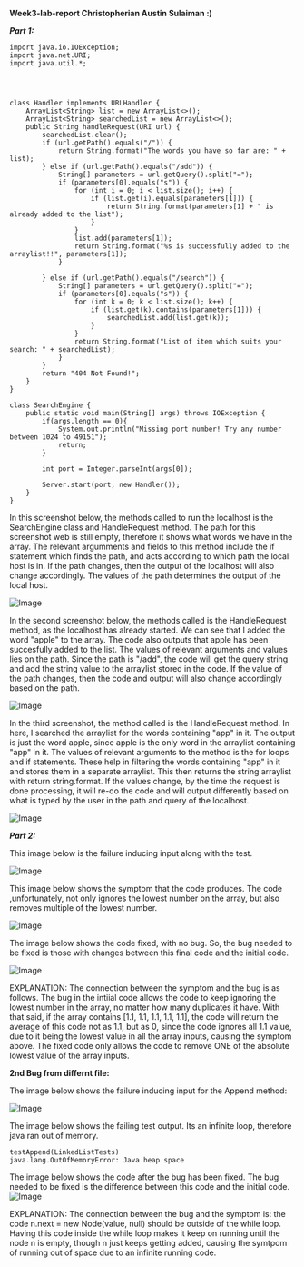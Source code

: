  **Week3-lab-report Christopherian Austin Sulaiman :)**

**_Part 1:_**
```
import java.io.IOException;
import java.net.URI;
import java.util.*;




class Handler implements URLHandler {
    ArrayList<String> list = new ArrayList<>();
    ArrayList<String> searchedList = new ArrayList<>();
    public String handleRequest(URI url) {
        searchedList.clear();
        if (url.getPath().equals("/")) {
            return String.format("The words you have so far are: " + list);
        } else if (url.getPath().equals("/add")) {
            String[] parameters = url.getQuery().split("=");
            if (parameters[0].equals("s")) {
                for (int i = 0; i < list.size(); i++) {
                    if (list.get(i).equals(parameters[1])) {
                        return String.format(parameters[1] + " is already added to the list");
                    }
                }
                list.add(parameters[1]);
                return String.format("%s is successfully added to the arraylist!!", parameters[1]);
            }

        } else if (url.getPath().equals("/search")) {
            String[] parameters = url.getQuery().split("=");
            if (parameters[0].equals("s")) {
                for (int k = 0; k < list.size(); k++) {
                    if (list.get(k).contains(parameters[1])) {
                        searchedList.add(list.get(k));
                    }
                }
                return String.format("List of item which suits your search: " + searchedList);
            }
        }
        return "404 Not Found!";
    }
}

class SearchEngine {
    public static void main(String[] args) throws IOException {
        if(args.length == 0){
            System.out.println("Missing port number! Try any number between 1024 to 49151");
            return;
        }

        int port = Integer.parseInt(args[0]);

        Server.start(port, new Handler());
    }
}
```

In this screenshot below, the methods called to run the localhost is the SearchEngine class and HandleRequest method. The path for this screenshot web is still empty, therefore it shows what words we have in the array. The relevant argumments and fields to this method include the if statement which finds the path, and acts according to which path the local host is in. If the path changes, then the output of the localhost will also change accordingly. The values of the path determines the output of the local host.

![Image](15l%201.png)

In the second screenshot below, the methods called is the HandleRequest method, as the localhost has already started. We can see that I added the word "apple" to the array. The code also outputs that apple has been succesfully added to the list. The values of relevant arguments and values lies on the path. Since the path is "/add", the code will get the query string and add the string value to the arraylist stored in the code. If the value of the path changes, then the code and output will also change accordingly based on the path.

![Image](15l%202.png)

In the third screenshot, the method called is the HandleRequest method. In here, I searched the arraylist for the words containing "app" in it. The output is just the word apple, since apple is the only word in the arraylist containing "app" in it. The values of relevant arguments to the method is the for loops and if statements. These help in filtering the words containing "app" in it and stores them in a separate arraylist. This then returns the string arraylist with return string.format. If the values change, by the time the request is done processing, it will re-do the code and will output differently based on what is typed by the user in the path and query of the localhost.

![Image](15l%203.png)

_**Part 2:**_


This image below is the failure inducing input along with the test.

![Image](failure%20indicuing%20input.png)

This image below shows the symptom that the code produces. The code ,unfortunately, not only ignores the lowest number on the array, but also removes multiple of the lowest number.

![Image](Symptom.png)

The image below shows the code fixed, with no bug. So, the bug needed to be fixed is those with changes between this final code and the initial code.

![Image](fixed%20array.png)

EXPLANATION: The connection between the symptom and the bug is as follows. The bug in the intiial code allows the code to keep ignoring the lowest number in the array, no matter how many duplicates it have. With that said, if the array contains [1.1, 1.1, 1.1, 1.1, 1.1], the code will return the average of this code not as 1.1, but as 0, since the code ignores all 1.1 value, due to it being the lowest value in all the array inputs, causing the symptom above. The fixed code only allows the code to remove ONE of the absolute lowest value of the array inputs.


**2nd Bug from differnt file:**

The image below shows the failure inducing input for the Append method:

![Image](failure%20inducing%202.png)

The image below shows the failing test output. Its an infinite loop, therefore java ran out of memory.

```
testAppend(LinkedListTests)
java.lang.OutOfMemoryError: Java heap space
```



The image below shows the code after the bug has been fixed. The bug needed to be fixed is the difference between this code and the initial code.
![Image](code%20fix%20needed%202.png)

EXPLANATION: The connection between the bug and the symptom is: the code n.next = new Node(value, null) should be outside of the while loop. Having this code inside the while loop makes it keep on running until the node n is empty, though n just keeps getting added, causing the symtpom of running out of space due to an infinite running code. 


